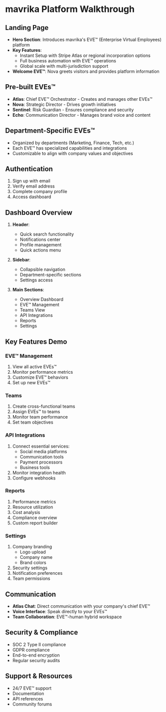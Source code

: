 # mavrika Platform Walkthrough

## Landing Page
- **Hero Section**: Introduces mavrika's EVE™ (Enterprise Virtual Employees) platform
- **Key Features**: 
  - Instant Setup with Stripe Atlas or regional incorporation options
  - Full business automation with EVE™ operations
  - Global scale with multi-jurisdiction support
- **Welcome EVE™**: Nova greets visitors and provides platform information

## Pre-built EVEs™
- **Atlas**: Chief EVE™ Orchestrator - Creates and manages other EVEs™
- **Nova**: Strategic Director - Drives growth initiatives
- **Sentinel**: Risk Guardian - Ensures compliance and security
- **Echo**: Communication Director - Manages brand voice and content

## Department-Specific EVEs™
- Organized by departments (Marketing, Finance, Tech, etc.)
- Each EVE™ has specialized capabilities and integrations
- Customizable to align with company values and objectives

## Authentication
1. Sign up with email
2. Verify email address
3. Complete company profile
4. Access dashboard

## Dashboard Overview
1. **Header**:
   - Quick search functionality
   - Notifications center
   - Profile management
   - Quick actions menu

2. **Sidebar**:
   - Collapsible navigation
   - Department-specific sections
   - Settings access

3. **Main Sections**:
   - Overview Dashboard
   - EVE™ Management
   - Teams View
   - API Integrations
   - Reports
   - Settings

## Key Features Demo

### EVE™ Management
1. View all active EVEs™
2. Monitor performance metrics
3. Customize EVE™ behaviors
4. Set up new EVEs™

### Teams
1. Create cross-functional teams
2. Assign EVEs™ to teams
3. Monitor team performance
4. Set team objectives

### API Integrations
1. Connect essential services:
   - Social media platforms
   - Communication tools
   - Payment processors
   - Business tools
2. Monitor integration health
3. Configure webhooks

### Reports
1. Performance metrics
2. Resource utilization
3. Cost analysis
4. Compliance overview
5. Custom report builder

### Settings
1. Company branding
   - Logo upload
   - Company name
   - Brand colors
2. Security settings
3. Notification preferences
4. Team permissions

## Communication
- **Atlas Chat**: Direct communication with your company's chief EVE™
- **Voice Interface**: Speak directly to your EVEs™
- **Team Collaboration**: EVE™-human hybrid workspace

## Security & Compliance
- SOC 2 Type II compliance
- GDPR compliance
- End-to-end encryption
- Regular security audits

## Support & Resources
- 24/7 EVE™ support
- Documentation
- API references
- Community forums